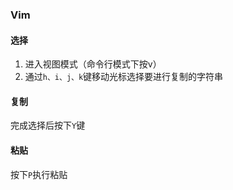 ### Vim

#### 选择

1. 进入视图模式（命令行模式下按v）
2. 通过`h、i、j、k`键移动光标选择要进行复制的字符串

#### 复制

完成选择后按下`Y`键

#### 粘贴

按下`P`执行粘贴



